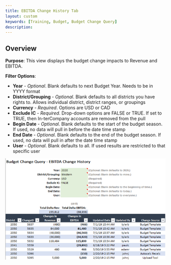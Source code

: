 ```yaml
---
title: EBITDA Change History Tab
layout: custom
keywords: [Training, Budget, Budget Change Query]
description: 
---
```


## Overview

**Purpose**: This view displays the budget change impacts to Revenue and EBITDA.

**Filter Options**:

* **Year** - *Optional*. Blank defaults to next Budget Year. Needs to be in YYYY format
* **District/Grouping** - *Optional*. Blank defaults to all districts you have rights to. Allows individual district, district ranges, or groupings
* **Currency** - *Required*. Options are USD or CAD
* **Exclude IC** - *Required*. Drop-down options are FALSE or TRUE. If set to TRUE, then In-terCompany accounts are removed from the pull
* **Begin Date** - *Optional*. Blank defaults to the start of the budget season. If used, no data will pull in before the date time stamp
* **End Date** - *Optional*. Blank defaults to the end of the budget season. If used, no data will pull in after the date time stamp
* **User** - *Optional*. Blank defaults to all. If used results are restricted to that specific user

![](/images/WCNTraining/Budget/BudChangeQuery_EBITDAChangeHistory_FullView.png)

